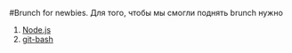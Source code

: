 #Brunch for newbies.
Для того, чтобы мы смогли поднять brunch нужно
1) [Node.js](http://nodejs.org)
2) [git-bash](http://git-scm.com/downloads)